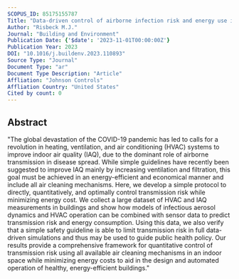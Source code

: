 ```yaml
---
SCOPUS_ID: 85175155787
Title: "Data-driven control of airborne infection risk and energy use in buildings"
Author: "Risbeck M.J."
Journal: "Building and Environment"
Publication Date: {'$date': '2023-11-01T00:00:00Z'}
Publication Year: 2023
DOI: "10.1016/j.buildenv.2023.110893"
Source Type: "Journal"
Document Type: "ar"
Document Type Description: "Article"
Affliation: "Johnson Controls"
Affliation Country: "United States"
Cited by count: 0
---
```


## Abstract
"The global devastation of the COVID-19 pandemic has led to calls for a revolution in heating, ventilation, and air conditioning (HVAC) systems to improve indoor air quality (IAQ), due to the dominant role of airborne transmission in disease spread. While simple guidelines have recently been suggested to improve IAQ mainly by increasing ventilation and filtration, this goal must be achieved in an energy-efficient and economical manner and include all air cleaning mechanisms. Here, we develop a simple protocol to directly, quantitatively, and optimally control transmission risk while minimizing energy cost. We collect a large dataset of HVAC and IAQ measurements in buildings and show how models of infectious aerosol dynamics and HVAC operation can be combined with sensor data to predict transmission risk and energy consumption. Using this data, we also verify that a simple safety guideline is able to limit transmission risk in full data-driven simulations and thus may be used to guide public health policy. Our results provide a comprehensive framework for quantitative control of transmission risk using all available air cleaning mechanisms in an indoor space while minimizing energy costs to aid in the design and automated operation of healthy, energy-efficient buildings."
